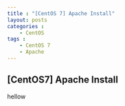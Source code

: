```yaml
---
title : "[CentOS 7] Apache Install"
layout: posts
categories : 
    - CentOS
tags :
    - CentOS 7
    - Apache
---
```


## [CentOS7] Apache Install

hellow